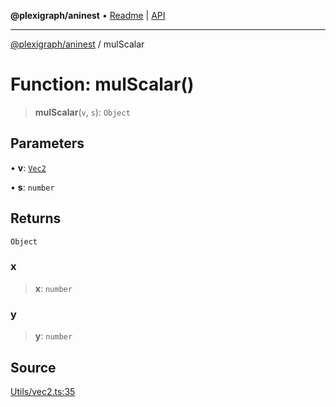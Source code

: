 **@plexigraph/aninest** • [Readme](../README.md) \| [API](../globals.md)

***

[@plexigraph/aninest](../README.md) / mulScalar

# Function: mulScalar()

> **mulScalar**(`v`, `s`): `Object`

## Parameters

• **v**: [`Vec2`](../type-aliases/Vec2.md)

• **s**: `number`

## Returns

`Object`

### x

> **x**: `number`

### y

> **y**: `number`

## Source

[Utils/vec2.ts:35](https://github.com/plexigraph/aninest/blob/b607a0c/src/Utils/vec2.ts#L35)
